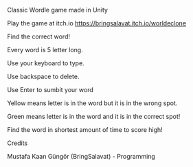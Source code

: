 Classic Wordle game made in Unity

Play the game at itch.io
https://bringsalavat.itch.io/worldeclone

Find the correct word!


Every word is 5 letter long. 

Use your keyboard to type.

Use backspace to delete.

Use Enter to sumbit your word

Yellow means letter is in the word but it is in the wrong spot.         

Green means letter is in the word and it is in the correct spot! 

Find the word in shortest amount of time to score high!


Credits

Mustafa Kaan Güngör (BringSalavat) - Programming
